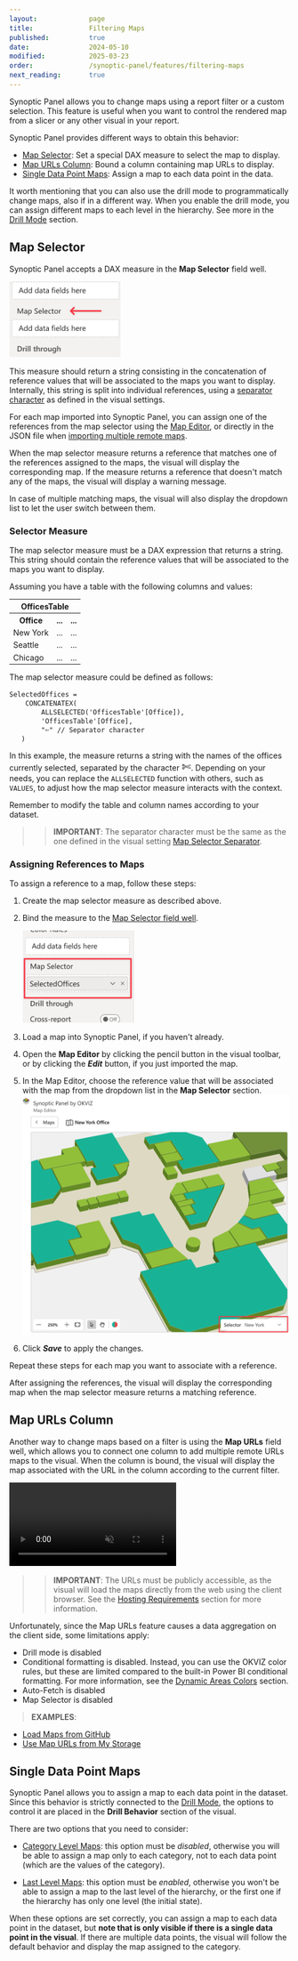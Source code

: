 ```yaml
---
layout:             page
title:              Filtering Maps
published:          true
date:               2024-05-10
modified:           2025-03-23
order:              /synoptic-panel/features/filtering-maps
next_reading:       true
---
```


Synoptic Panel allows you to change maps using a report filter or a custom selection. This feature is useful when you want to control the rendered map from a slicer or any other visual in your report.

Synoptic Panel provides different ways to obtain this behavior:

- [Map Selector](#map-selector): Set a special DAX measure to select the map to display.
- [Map URLs Column](#map-urls-column): Bound a column containing map URLs to display.
- [Single Data Point Maps](#single-data-point-maps): Assign a map to each data point in the data.

It worth mentioning that you can also use the drill mode to programmatically change maps, also if in a different way. When you enable the drill mode, you can assign different maps to each level in the hierarchy. See more in the [Drill Mode](drill-mode.md) section.

## Map Selector

Synoptic Panel accepts a DAX measure in the **Map Selector** field well.

<img src="images/map-selector-role.png" width="200">

This measure should return a string consisting in the concatenation of reference values that will be associated to the maps you want to display. Internally, this string is split into individual references, using a [separator character](../options/advanced-options/map-selector.md#separator) as defined in the visual settings.

For each map imported into Synoptic Panel, you can assign one of the references from the map selector using the [Map Editor](../features/map-editor/edit-map.md#map), or directly in the JSON file when [importing multiple remote maps](./importing/index.md#import-multiple-maps-from-a-json-file).

When the map selector measure returns a reference that matches one of the references assigned to the maps, the visual will display the corresponding map. If the measure returns a reference that doesn't match any of the maps, the visual will display a warning message.

In case of multiple matching maps, the visual will also display the dropdown list to let the user switch between them.

### Selector Measure

The map selector measure must be a DAX expression that returns a string. This string should contain the reference values that will be associated to the maps you want to display.

Assuming you have a table with the following columns and values:

<table>
    <tr><th colspan="3">OfficesTable</th></tr>
    <tr>
        <th>Office</th>
        <th>...</th>
        <th>...</th>
    </tr>
    <tr>
        <td>New York</td>
        <td>...</td>
        <td>...</td>
    </tr>
    <tr>
        <td>Seattle</td>
        <td>...</td>
        <td>...</td>
    </tr>
    <tr>
        <td>Chicago</td>
        <td>...</td>
        <td>...</td>
    </tr>
</table>

The map selector measure could be defined as follows:

```dax
SelectedOffices = 
    CONCATENATEX(
        ALLSELECTED('OfficesTable'[Office]),
        'OfficesTable'[Office],
        "✄" // Separator character
   )
```

In this example, the measure returns a string with the names of the offices currently selected, separated by the character <span style="font-size:20px">✄</span>. Depending on your needs, you can replace the `ALLSELECTED` function with others, such as `VALUES`, to adjust how the map selector measure interacts with the context.

Remember to modify the table and column names according to your dataset.
>> **IMPORTANT**: The separator character must be the same as the one defined in the visual setting [Map Selector Separator](../options/advanced-options/map-selector.md#separator).

### Assigning References to Maps

To assign a reference to a map, follow these steps:

1. Create the map selector measure as described above.

2. Bind the measure to the [Map Selector field well](../fields/map-selector.md).

    <img src="images/map-selector-field.png" width="200">

3. Load a map into Synoptic Panel, if you haven't already.

4. Open the **Map Editor** by clicking the pencil button in the visual toolbar, or by clicking the ***Edit*** button, if you just imported the map.

5. In the Map Editor, choose the reference value that will be associated with the map from the dropdown list in the **Map Selector** section.
    <img src="images/map-selector-editor.png">

6. Click ***Save*** to apply the changes.

Repeat these steps for each map you want to associate with a reference.

After assigning the references, the visual will display the corresponding map when the map selector measure returns a matching reference.

## Map URLs Column

Another way to change maps based on a filter is using the **Map URLs** field well, which allows you to connect one column to add multiple remote URLs maps to the visual. When the column is bound, the visual will display the map associated with the URL in the column according to the current filter.

<video src="images/map-url-filtering.mp4" autoplay loop muted ></video>

>> **IMPORTANT**: The URLs must be publicly accessible, as the visual will load the maps directly from the web using the client browser. See the [Hosting Requirements](./importing/hosting-requirements.md) section for more information.

Unfortunately, since the Map URLs feature causes a data aggregation on the client side, some limitations apply:

- Drill mode is disabled
- Conditional formatting is disabled. Instead, you can use the OKVIZ color rules, but these are limited compared to the built-in Power BI conditional formatting. For more information, see the [Dynamic Areas Colors](dynamic-colors.md) section.
- Auto-Fetch is disabled
- Map Selector is disabled

> **EXAMPLES**:
- [Load Maps from GitHub](./importing/maps-from-github.md)
- [Use Map URLs from My Storage](./importing/maps-from-my-storage.md)

## Single Data Point Maps

Synoptic Panel allows you to assign a map to each data point in the dataset. Since this behavior is strictly connected to the [Drill Mode](drill-mode.md), the options to control it are placed in the **Drill Behavior** section of the visual.

There are two options that you need to consider:

- [Category Level Maps](drill-mode.md#category-level-maps-option): this option must be *disabled*, otherwise you will be able to assign a map only to each category, not to each data point (which are the values of the category).

- [Last Level Maps](drill-mode.md#last-level-maps-option): this option must be *enabled*, otherwise you won't be able to assign a map to the last level of the hierarchy, or the first one if the hierarchy has only one level (the initial state).

When these options are set correctly, you can assign a map to each data point in the dataset, but **note that is only visible if there is a single data point in the visual**. If there are multiple data points, the visual will follow the default behavior and display the map assigned to the category.
